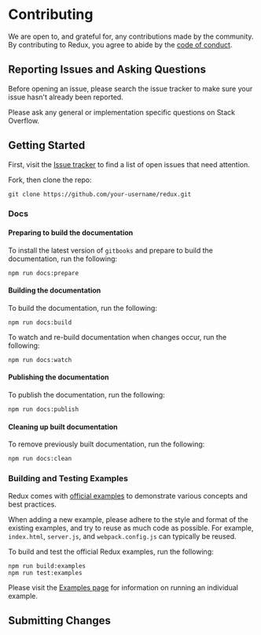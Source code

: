 # Contributing
We are open to, and grateful for, any contributions made by the community.  By contributing to Redux, you agree to abide by the [code of conduct]().

## Reporting Issues and Asking Questions
Before opening an issue, please search the issue tracker to make sure your issue hasn't already been reported.

Please ask any general or implementation specific questions on Stack Overflow.

## Getting Started

First, visit the [Issue tracker]() to find a list of open issues that need attention.

Fork, then clone the repo:
```
git clone https://github.com/your-username/redux.git
```

### Docs
#### Preparing to build the documentation
To install the latest version of `gitbooks` and prepare to build the documentation, run the following:
```
npm run docs:prepare
```
#### Building the documentation
To build the documentation, run the following:
```
npm run docs:build
```

To watch and re-build documentation when changes occur, run the following:
```
npm run docs:watch
```

#### Publishing the documentation
To publish the documentation, run the following:
```
npm run docs:publish
```

#### Cleaning up built documentation
To remove previously built documentation, run the following:
```
npm run docs:clean
```

### Building and Testing Examples
Redux comes with [official examples](http://rackt.github.io/redux/docs/introduction/Examples.html) to demonstrate various concepts and best practices.

When adding a new example, please adhere to the style and format of the existing examples, and try to reuse as much code as possible.  For example, `index.html`, `server.js`, and `webpack.config.js` can typically be reused.

To build and test the official Redux examples, run the following:
```
npm run build:examples
npm run test:examples
```

Please visit the [Examples page](http://rackt.github.io/redux/docs/introduction/Examples.html) for information on running an individual example.

## Submitting Changes